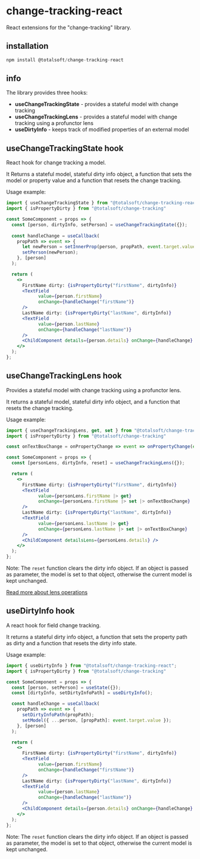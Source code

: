 # change-tracking-react
React extensions for the "change-tracking" library.


## installation
```javascript
npm install @totalsoft/change-tracking-react
```

## info
The library provides three hooks:
- **useChangeTrackingState** - provides a stateful model with change tracking
- **useChangeTrackingLens** - provides a stateful model with change tracking using a profunctor lens
- **useDirtyInfo** - keeps track of modified properties of an external model
 

## useChangeTrackingState hook
React hook for change tracking a model.

It Returns a stateful model,  stateful dirty info object, a function that sets the model or property value and a function that resets the change tracking.

Usage example:

```jsx
import { useChangeTrackingState } from "@totalsoft/change-tracking-react";
import { isPropertyDirty } from "@totalsoft/change-tracking"

const SomeComponent = props => {
  const [person, dirtyInfo, setPerson] = useChangeTrackingState({});
  
  const handleChange = useCallback(
    propPath => event => {
      let newPerson = setInnerProp(person, propPath, event.target.value)
      setPerson(newPerson);
    }, [person]
  );

  return (
    <>
      FirstName dirty: {isPropertyDirty("firstName", dirtyInfo)}
      <TextField
            value={person.firstName}
            onChange={handleChange("firstName")}
      />
      LastName dirty: {isPropertyDirty("lastName", dirtyInfo)}
      <TextField
            value={person.lastName}
            onChange={handleChange("lastName")}
      />
      <ChildComponent details={person.details} onChange={handleChange} />
    </>
  );
};
```
## useChangeTrackingLens hook
Provides a stateful model with change tracking using a profunctor lens.

It returns a stateful model, stateful dirty info object, and a function that resets the change tracking.

Usage example:

```jsx
import { useChangeTrackingLens, get, set } from "@totalsoft/change-tracking-react";
import { isPropertyDirty } from "@totalsoft/change-tracking"

const onTextBoxChange = onPropertyChange => event => onPropertyChange(event.target.value)

const SomeComponent = props => {
  const [personLens, dirtyInfo, reset] = useChangeTrackingLens({});

  return (
    <>
      FirstName dirty: {isPropertyDirty("firstName", dirtyInfo)}
      <TextField
            value={personLens.firstName |> get}
            onChange={personLens.firstName |> set |> onTextBoxChange}
      />
      LastName dirty: {isPropertyDirty("lastName", dirtyInfo)}
      <TextField
            value={personLens.lastName |> get}
            onChange={personLens.lastName |> set |> onTextBoxChange}
      />
      <ChildComponent detailsLens={personLens.details} />
    </>
  );
};
```

Note: The `reset` function clears the dirty info object. If an object is passed as parameter, the model is set to that object, otherwise the current model is kept unchanged.

[Read more about lens operations](../react-state-lens/src/lensProxy/README.md)

## useDirtyInfo hook

A react hook for field change tracking. 

It returns a stateful dirty info object, a function that sets the property path as dirty and a function that resets the dirty info state. 

Usage example:

```jsx
import { useDirtyInfo } from "@totalsoft/change-tracking-react";
import { isPropertyDirty } from "@totalsoft/change-tracking"

const SomeComponent = props => {
  const [person, setPerson] = useState({});
  const [dirtyInfo, setDirtyInfoPath] = useDirtyInfo();

  const handleChange = useCallback(
    propPath => event => {
      setDirtyInfoPath(propPath);
      setModel({ ...person, [propPath]: event.target.value });
    }, [person]
  );

  return (
    <>
      FirstName dirty: {isPropertyDirty("firstName", dirtyInfo)}
      <TextField
            value={person.firstName}
            onChange={handleChange("firstName")}
      />
      LastName dirty: {isPropertyDirty("lastName", dirtyInfo)}
      <TextField
            value={person.lastName}
            onChange={handleChange("lastName")}
      />
      <ChildComponent details={person.details} onChange={handleChange} />
    </>
  );
};
```

Note: The `reset` function clears the dirty info object. If an object is passed as parameter, the model is set to that object, otherwise the current model is kept unchanged.
